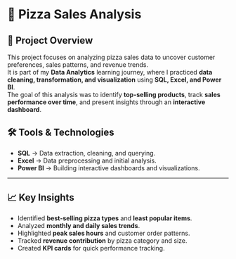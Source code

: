 # 🍕 Pizza Sales Analysis

## 📌 Project Overview
This project focuses on analyzing pizza sales data to uncover customer preferences, sales patterns, and revenue trends.  
It is part of my **Data Analytics** learning journey, where I practiced **data cleaning, transformation, and visualization** using **SQL, Excel, and Power BI**.  
The goal of this analysis was to identify **top-selling products**, track **sales performance over time**, and present insights through an **interactive dashboard**.

## 🛠 Tools & Technologies
- **SQL** → Data extraction, cleaning, and querying.
- **Excel** → Data preprocessing and initial analysis.
- **Power BI** → Building interactive dashboards and visualizations.

---

## 📈 Key Insights
- Identified **best-selling pizza types** and **least popular items**.
- Analyzed **monthly and daily sales trends**.
- Highlighted **peak sales hours** and customer order patterns.
- Tracked **revenue contribution** by pizza category and size.
- Created **KPI cards** for quick performance tracking.

